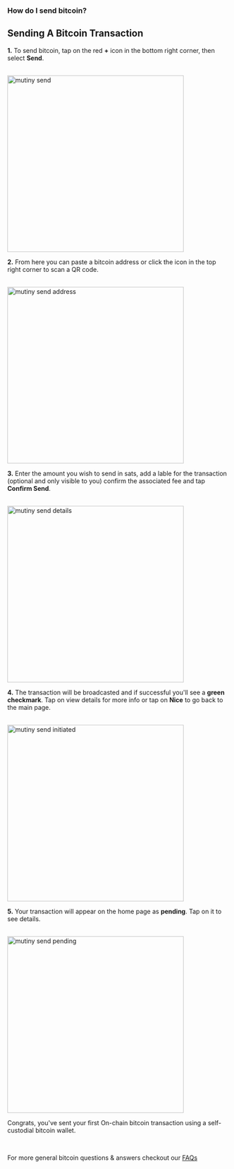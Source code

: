 ### How do I send bitcoin?

<h2 class="text-2xl pb-4 text-[#f7931a] font-semibold">Sending A Bitcoin Transaction</h2>

**1\.** To send bitcoin, tap on the red **+** icon in the bottom right corner, then select **Send**.

<br>

<a href="./../../../mutiny_send.png" target="_blank">
    <img id="mutiny send" src="./../../../mutiny_send.png" alt="mutiny send" width="400"/> 
</a>

<br>

**2\.** From here you can paste a bitcoin address or click the icon in the top right corner to scan a QR code.

<br>

<a href="./../../../mutiny_send_address.png" target="_blank">
    <img id="mutiny send address" src="./../../../mutiny_send_address.png" alt="mutiny send address" width="400"/> 
</a>

<br>

**3\.** Enter the amount you wish to send in sats, add a lable for the transaction (optional and only visible to you)
        confirm the associated fee and tap **Confirm Send**.

<br>

<a href="./../../../mutiny_send_confirmation.png" target="_blank">
    <img id="mutiny send details" src="./../../../mutiny_send_confirmation.png" alt="mutiny send details" width="400"/> 
</a>

<br>

**4\.** The transaction will be broadcasted and if successful you'll see a **green checkmark**. Tap on view details for more info or tap on **Nice** to go back to the main page.

<br>

<a href="./../../../mutiny_send_initiated.png" target="_blank">
    <img id="mutiny send initiated" src="./../../../mutiny_send_initiated.png" alt="mutiny send initiated" width="400"/> 
</a>

<br>

**5\.** Your transaction will appear on the home page as **pending**. Tap on it to see details. 

<br>

<a href="./../../../mutiny_send_pending.png" target="_blank">
    <img id="mutiny send pending" src="./../../../mutiny_send_pending.png" alt="mutiny send pending" width="400"/> 
</a>

<br>

Congrats, you've sent your first On-chain bitcoin transaction using a self-custodial bitcoin wallet. 

<br>

For more general bitcoin questions & answers checkout our <a class="text-[#8cb4ff] underline-offset-auto font-semibold" href="/faq" target="_blank">FAQs<a>
